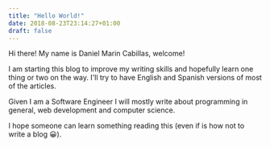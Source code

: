 ```yaml
---
title: "Hello World!"
date: 2018-08-23T23:14:27+01:00
draft: false
---
```


Hi there! My name is Daniel Marin Cabillas, welcome!

I am starting this blog to improve my writing skills and hopefully
learn one thing or two on the way. I'll try to have English and Spanish
versions of most of the articles.

Given I am a Software Engineer I will mostly write about programming in general,
web development and computer science.

I hope someone can learn something reading this (even if is how not to write a blog 😀).
